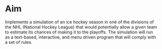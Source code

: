 # Aim
Implements a simulation of an ice hockey season in one of the divisions of the NHL (National Hockey League) that would potentially allow a given team to estimate its chances of making it to the playoffs. The simulation will run as a text-based, interactive, and menu driven program that will comply with a set of rules.
